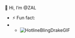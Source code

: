 👋 Hi, I’m @ZAL

- ⚡ Fun fact:
- - ![HotlineBlingDrakeGIF](https://github.com/ZaL-70/ZaL-70/assets/166531286/b684519e-74cb-45cc-be14-d004ae08a1dc)



<!---
ZaL-70/ZaL-70 is a ✨ special ✨ repository because its `README.md` (this file) appears on your GitHub profile.
You can click the Preview link to take a look at your changes.
--->
